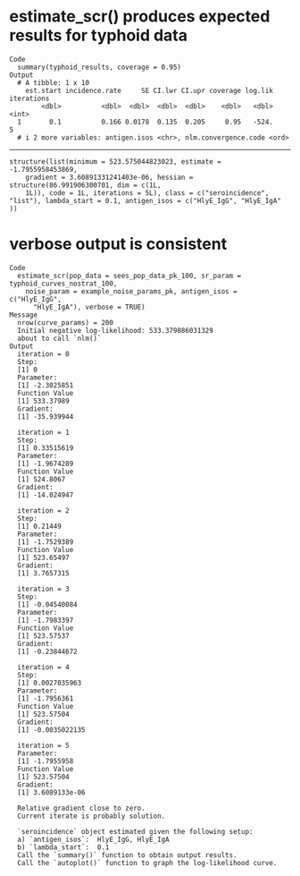# estimate_scr() produces expected results for typhoid data

    Code
      summary(typhoid_results, coverage = 0.95)
    Output
      # A tibble: 1 x 10
        est.start incidence.rate     SE CI.lwr CI.upr coverage log.lik iterations
            <dbl>          <dbl>  <dbl>  <dbl>  <dbl>    <dbl>   <dbl>      <int>
      1       0.1          0.166 0.0178  0.135  0.205     0.95   -524.          5
      # i 2 more variables: antigen.isos <chr>, nlm.convergence.code <ord>

---

    structure(list(minimum = 523.575044823023, estimate = -1.7955958453869, 
        gradient = 3.60891331241403e-06, hessian = structure(86.991906300701, dim = c(1L, 
        1L)), code = 1L, iterations = 5L), class = c("seroincidence", 
    "list"), lambda_start = 0.1, antigen_isos = c("HlyE_IgG", "HlyE_IgA"
    ))

# verbose output is consistent

    Code
      estimate_scr(pop_data = sees_pop_data_pk_100, sr_param = typhoid_curves_nostrat_100,
        noise_param = example_noise_params_pk, antigen_isos = c("HlyE_IgG",
          "HlyE_IgA"), verbose = TRUE)
    Message
      nrow(curve_params) = 200
      Initial negative log-likelihood: 533.379886031329
      about to call `nlm()`
    Output
      iteration = 0
      Step:
      [1] 0
      Parameter:
      [1] -2.3025851
      Function Value
      [1] 533.37989
      Gradient:
      [1] -35.939944
      
      iteration = 1
      Step:
      [1] 0.33515619
      Parameter:
      [1] -1.9674289
      Function Value
      [1] 524.8067
      Gradient:
      [1] -14.024947
      
      iteration = 2
      Step:
      [1] 0.21449
      Parameter:
      [1] -1.7529389
      Function Value
      [1] 523.65497
      Gradient:
      [1] 3.7657315
      
      iteration = 3
      Step:
      [1] -0.04540084
      Parameter:
      [1] -1.7983397
      Function Value
      [1] 523.57537
      Gradient:
      [1] -0.23844672
      
      iteration = 4
      Step:
      [1] 0.0027035963
      Parameter:
      [1] -1.7956361
      Function Value
      [1] 523.57504
      Gradient:
      [1] -0.0035022135
      
      iteration = 5
      Parameter:
      [1] -1.7955958
      Function Value
      [1] 523.57504
      Gradient:
      [1] 3.6089133e-06
      
      Relative gradient close to zero.
      Current iterate is probably solution.
      
      `seroincidence` object estimated given the following setup:
      a) `antigen_isos`:  HlyE_IgG, HlyE_IgA 
      b) `lambda_start`:  0.1 
      Call the `summary()` function to obtain output results.
      Call the `autoplot()` function to graph the log-likelihood curve.

